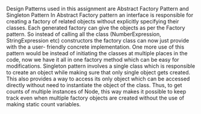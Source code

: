 Design Patterns used in this assignment are Abstract Factory Pattern and Singleton Pattern
In Abstract Factory pattern an interface is responsible for creating a factory of related objects without explicitly specifying their classes. Each generated factory can give the objects as per the Factory pattern. So instead of calling all the class (NumberExpression, StringExpression etc) constructors the factory class can now just provide with the a user- friendly concrete implementation. One more use of this pattern would be instead of initiating the classes at multiple places in the code, now we have it all in one factory method which can be easy for modifications.
Singleton pattern involves a single class which is responsible to create an object while making sure that only single object gets created. This also provides a way to access its only object which can be accessed directly without need to instantiate the object of the class. Thus, to get counts of multiple instances of Node, this way makes it possible to keep track even when multiple factory objects are created without the use of making static count variables.
